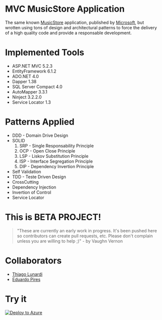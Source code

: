 # MVC MusicStore Application

The same known [MusicStore](https://github.com/aspnet/MusicStore/) application, published by [Microsoft](http://microsoft.github.io/), but wrotten using tons of design and architectural patterns to force the delivery of a high quality code and provide a responsable development.

# Implemented Tools

* ASP.NET MVC 5.2.3
* EntityFramework 6.1.2
* ADO.NET 4.0
* Dapper 1.38
* SQL Server Compact 4.0
* AutoMapper 3.3.1
* Ninject 3.2.2.0
* Service Locator 1.3

# Patterns Applied 

* DDD - Domain Drive Design
* SOLID
  1. SRP - Single Responsability Principle
  2. OCP - Open Close Principle
  3. LSP - Liskov Substitution Principle
  4. ISP - Interface Segregation Principle
  5. DIP - Dependency Invertion Principle
* Self Validation
* TDD - Teste Driven Design
* CrossCutting
* Dependency Injection
* Invertion of Control
* Service Locator

# This is BETA PROJECT!

<blockquote>"These are currently an early work in progress. It's been pushed here so contributors can create pull requests,
etc. Please don't complain unless you are willing to help ;)" - by Vaughn Vernon</blockquote>

# Collaborators

* [Thiago Lunardi](http://thiagolunardi.net)
* [Eduardo Pires](http://eduardopires.net.br)

# Try it 

[![Deploy to Azure](http://azuredeploy.net/deploybutton.png)](https://azuredeploy.net/)




